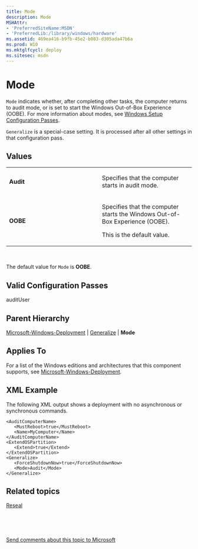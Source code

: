 ```yaml
---
title: Mode
description: Mode
MSHAttr:
- 'PreferredSiteName:MSDN'
- 'PreferredLib:/library/windows/hardware'
ms.assetid: 469ea416-b9fb-45e2-b083-d305ada47b6a
ms.prod: W10
ms.mktglfcycl: deploy
ms.sitesec: msdn
---
```


# Mode


`Mode` indicates whether, after completing other tasks, the computer returns to audit mode, or is set to start the Windows Out-of-Box Experience (OOBE). For more information about modes, see [Windows Setup Configuration Passes](http://go.microsoft.com/fwlink/?LinkId=268344).

`Generalize` is a special-case setting. It is processed after all other settings in that configuration pass.

## Values


<table>
<colgroup>
<col width="50%" />
<col width="50%" />
</colgroup>
<tbody>
<tr class="odd">
<td><p><strong>Audit</strong></p></td>
<td><p>Specifies that the computer starts in audit mode.</p></td>
</tr>
<tr class="even">
<td><p><strong>OOBE</strong></p></td>
<td><p>Specifies that the computer starts the Windows Out-of-Box Experience (OOBE).</p>
<p>This is the default value.</p></td>
</tr>
</tbody>
</table>

 

The default value for `Mode` is **OOBE**.

## Valid Configuration Passes


auditUser

## Parent Hierarchy


[Microsoft-Windows-Deployment](microsoft-windows-deployment.md) | [Generalize](microsoft-windows-deployment-generalize.md) | **Mode**

## Applies To


For a list of the Windows editions and architectures that this component supports, see [Microsoft-Windows-Deployment](microsoft-windows-deployment.md).

## XML Example


The following XML output shows a deployment with no asynchronous or synchronous commands.

``` syntax
<AuditComputerName>
   <MustReboot>true</MustReboot>
   <Name>MyComputer</Name>
</AuditComputerName>
<ExtendOSPartition>
   <Extend>true</Extend>
</ExtendOSPartition>
<Generalize>
   <ForceShutdownNow>true</ForceShutdownNow>
   <Mode>Audit</Mode>
</Generalize>
```

## Related topics


[Reseal](microsoft-windows-deploymentreseal.md)

 

 

[Send comments about this topic to Microsoft](mailto:wsddocfb@microsoft.com?subject=Documentation%20feedback%20%5Bp_unattend\p_unattend%5D:%20Mode%20%20RELEASE:%20%2810/3/2016%29&body=%0A%0APRIVACY%20STATEMENT%0A%0AWe%20use%20your%20feedback%20to%20improve%20the%20documentation.%20We%20don't%20use%20your%20email%20address%20for%20any%20other%20purpose,%20and%20we'll%20remove%20your%20email%20address%20from%20our%20system%20after%20the%20issue%20that%20you're%20reporting%20is%20fixed.%20While%20we're%20working%20to%20fix%20this%20issue,%20we%20might%20send%20you%20an%20email%20message%20to%20ask%20for%20more%20info.%20Later,%20we%20might%20also%20send%20you%20an%20email%20message%20to%20let%20you%20know%20that%20we've%20addressed%20your%20feedback.%0A%0AFor%20more%20info%20about%20Microsoft's%20privacy%20policy,%20see%20http://privacy.microsoft.com/default.aspx. "Send comments about this topic to Microsoft")





